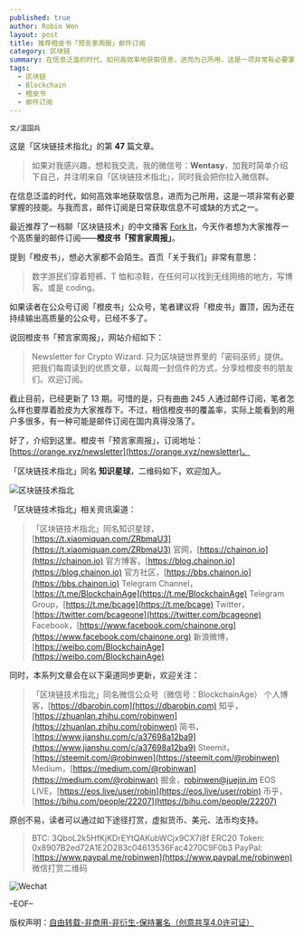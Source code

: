 ```yaml
---
published: true
author: Robin Wen
layout: post
title: 推荐橙皮书「预言家周报」邮件订阅
category: 区块链
summary: 在信息泛滥的时代，如何高效率地获取信息，进而为己所用，这是一项非常有必要掌握的技能。与我而言，邮件订阅是日常获取信息不可或缺的方式之一。截止目前，已经更新了 13 期。可惜的是，只有曲曲 244 人通过邮件订阅，笔者怎么样也要厚着脸皮为大家推荐下。不过，相信橙皮书的覆盖率，实际上能看到的用户多很多，有一种可能是邮件订阅在国内真得没落了吧。
tags:
  - 区块链
  - Blockchain
  - 橙皮书
  - 邮件订阅
---
```


`文/温国兵`

这是「区块链技术指北」的第 **47** 篇文章。

> 如果对我感兴趣，想和我交流，我的微信号：**Wentasy**，加我时简单介绍下自己，并注明来自「区块链技术指北」，同时我会把你拉入微信群。

在信息泛滥的时代，如何高效率地获取信息，进而为己所用，这是一项非常有必要掌握的技能。与我而言，邮件订阅是日常获取信息不可或缺的方式之一。

最近推荐了一档聊「区块链技术」的中文播客 [Fork It](https://dbarobin.com/2019/03/03/forkit)，今天作者想为大家推荐一个高质量的邮件订阅——**橙皮书「预言家周报」**。

提到「橙皮书」，想必大家都不会陌生。首页「关于我们」非常有意思：

> 数字游民们穿着短裤、T 恤和凉鞋，在任何可以找到无线网络的地方，写博客。或是 coding。

如果读者在公众号订阅「橙皮书」公众号，笔者建议将「橙皮书」置顶，因为还在持续输出高质量的公众号，已经不多了。

说回橙皮书「预言家周报」，网站介绍如下：

> Newsletter for Crypto Wizard. 只为区块链世界里的「密码巫师」提供。把我们每周读到的优质文章，以每周一封信件的方式，分享给橙皮书的朋友们。欢迎订阅。

截止目前，已经更新了 13 期。可惜的是，只有曲曲 245 人通过邮件订阅，笔者怎么样也要厚着脸皮为大家推荐下。不过，相信橙皮书的覆盖率，实际上能看到的用户多很多，有一种可能是邮件订阅在国内真得没落了。

好了，介绍到这里。橙皮书「预言家周报」，订阅地址：[https://orange.xyz/newsletter](https://orange.xyz/newsletter)。

「区块链技术指北」同名 **知识星球**，二维码如下，欢迎加入。

![区块链技术指北](https://i.imgur.com/3YzonTR.png)

「区块链技术指北」相关资讯渠道：

> 「区块链技术指北」同名知识星球，[https://t.xiaomiquan.com/ZRbmaU3](https://t.xiaomiquan.com/ZRbmaU3)
> 官网，[https://chainon.io](https://chainon.io)
> 官方博客，[https://blog.chainon.io](https://blog.chainon.io)
> 官方社区，[https://bbs.chainon.io](https://bbs.chainon.io)
> Telegram Channel，[https://t.me/BlockchainAge](https://t.me/BlockchainAge)
> Telegram Group，[https://t.me/bcage](https://t.me/bcage)
> Twitter，[https://twitter.com/bcageone](https://twitter.com/bcageone)
> Facebook，[https://www.facebook.com/chainone.org](https://www.facebook.com/chainone.org)
> 新浪微博，[https://weibo.com/BlockchainAge](https://weibo.com/BlockchainAge)

同时，本系列文章会在以下渠道同步更新，欢迎关注：

> 「区块链技术指北」同名微信公众号（微信号：BlockchainAge）
> 个人博客，[https://dbarobin.com](https://dbarobin.com)
> 知乎，[https://zhuanlan.zhihu.com/robinwen](https://zhuanlan.zhihu.com/robinwen)
> 简书，[https://www.jianshu.com/c/a37698a12ba9](https://www.jianshu.com/c/a37698a12ba9)
> Steemit，[https://steemit.com/@robinwen](https://steemit.com/@robinwen)
> Medium，[https://medium.com/@robinwan](https://medium.com/@robinwan)
> 掘金，[robinwen@juejin.im](https://juejin.im/user/5673ccae60b2260ee435f89a/posts)
> EOS LIVE，[https://eos.live/user/robin](https://eos.live/user/robin)
> 币乎，[https://bihu.com/people/22207](https://bihu.com/people/22207)

原创不易，读者可以通过如下途径打赏，虚拟货币、美元、法币均支持。

> BTC: 3QboL2k5HfKjKDrEYtQAKubWCjx9CX7i8f
> ERC20 Token: 0x8907B2ed72A1E2D283c04613536Fac4270C9F0b3
> PayPal: [https://www.paypal.me/robinwen](https://www.paypal.me/robinwen)
> 微信打赏二维码

![Wechat](https://i.imgur.com/SzoNl5b.jpg)

–EOF–

版权声明：[自由转载-非商用-非衍生-保持署名（创意共享4.0许可证）](http://creativecommons.org/licenses/by-nc-nd/4.0/deed.zh)